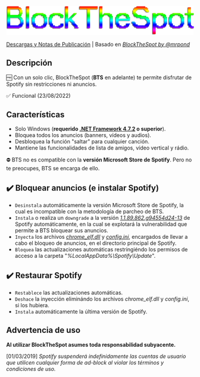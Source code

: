 <img src="https://github.com/bitasuperactive/BlockTheSpot-C-Sharp/blob/master/doc/logo.png">

[Descargas y Notas de Publicación](https://github.com/bitasuperactive/BlockTheSpot-C-Sharp/releases) | Basado en *[BlockTheSpot by @mrpond](https://github.com/mrpond/BlockTheSpot)*


## Descripción
:free: Con un solo clic, BlockTheSpot (**BTS** en adelante) te permite disfrutar de Spotify sin restricciones ni anuncios.

:white_check_mark: Funcional (23/08/2022)


## Características
- Solo Windows (**requerido [.NET Framework 4.7.2](https://dotnet.microsoft.com/en-us/download/dotnet-framework/thank-you/net472-web-installer) o superior**).
- Bloquea todos los anuncios (banners, vídeos y audios).
- Desbloquea la función "saltar" para cualquier canción.
- Mantiene las funcionalidades de lista de amigos, vídeo vertical y rádio.

:no_entry: BTS no es compatible con la **versión Microsoft Store de Spotify**. Pero no te preocupes, BTS se encarga de ello.


## :heavy_check_mark: Bloquear anuncios (e instalar Spotify)
- `Desinstala` automáticamente la versión Microsoft Store de Spotify, la cual es incompatible con la metodología de parcheo de BTS.
- `Instala` o realiza un `downgrade` a la versión [_1.1.89.862.g94554d24-13_](https://upgrade.scdn.co/upgrade/client/win32-x86/spotify_installer-1.1.89.862.g94554d24-13.exe) de Spotify automáticamente, en la cual se explotará la vulnerabilidad que permite a BTS bloquear sus anuncios.
- `Inyecta` los archivos [_chrome_elf.dll_](https://github.com/mrpond/BlockTheSpot/releases) y [_config.ini_](https://github.com/mrpond/BlockTheSpot/releases), encargados de llevar a cabo el bloqueo de anuncios, en el directorio principal de Spotify.
- `Bloquea` las actualizaciones automáticas restringiéndo los permisos de acceso a la carpeta "_%LocalAppData%\Spotify\Update_".


## :heavy_check_mark: Restaurar Spotify
- `Restablece` las actualizaciones automáticas.
- `Deshace` la inyección eliminándo los archivos _chrome_elf.dll_ y _config.ini_, si los hubiera.
- `Instala` automáticamente la última versión de Spotify.


## Advertencia de uso
**Al utilizar BlockTheSpot asumes toda responsabilidad subyacente.**

[01/03/2019] *Spotify suspenderá indefinidamente las cuentas de usuario que utilicen cualquier forma de ad-block al violar los términos y condiciones de uso.*
